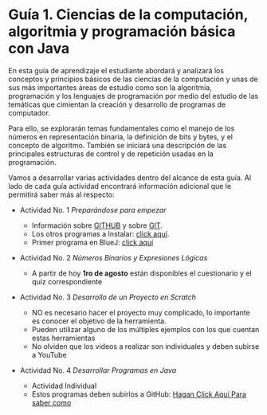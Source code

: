 # Guía 1.  Ciencias de la computación, algoritmia y programación básica con Java

En esta guía de aprendizaje el estudiante abordará y analizará los conceptos y principios básicos de las ciencias de la computación 
y unas de sus más importantes áreas de estudio como son la algoritmia, programación y los lenguajes de programación por medio del estudio 
de las temáticas que cimientan la creación y desarrollo de programas de computador. 

Para ello, se explorarán temas fundamentales como el manejo de los números en representación binaria, la definición de bits y bytes, y el concepto de algoritmo. También se iniciará una descripción de las principales estructuras de control y de repetición usadas en la programación.

Vamos a desarrollar varias actividades dentro del alcance de esta guía. Al lado de cada guía actividad encontrará información adicional
que le permitirá saber más al respecto:

* Actividad No. 1 *Preparándose para empezar*
  * Información sobre [GITHUB](GitHub.md) y sobre [GIT](GIT.md).
  * Los otros programas a Instalar: [click aquí](OtrosProgramas.md).
  * Primer programa en BlueJ: [click aquí](PrimerProgramaBlueJ.md)
  
* Actividad No. 2 *Números Binarios y Expresiones Lógicas*
  * A partir de hoy **1ro de agosto** están disponibles el cuestionario y el quiz correspondiente
  
* Actividad No. 3 *Desarrollo de un Proyecto en _Scratch_*
  * NO es necesario hacer el proyecto muy complicado, lo importante es conocer el objetivo de la herramienta.
  * Pueden utilizar alguno de los múltiples ejemplos con los que cuentan estas herramientas
  * No olviden que los videos a realizar son individuales y deben subirse a YouTube
  
* Actividad No. 4 *Desarrollar Programas en Java*
  * Actividad Individual
  * Estos programas deben subirlos a GitHub: [Hagan Click Aquí Para saber como](BlueJ-GitHub.md)
